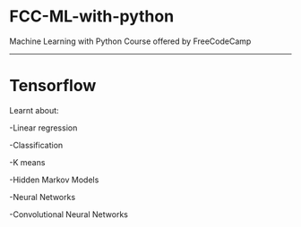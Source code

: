# FCC-ML-with-python
Machine Learning with Python Course offered by FreeCodeCamp

----
# Tensorflow

Learnt about:

-Linear regression

-Classification

-K means

-Hidden Markov Models

-Neural Networks

-Convolutional Neural Networks